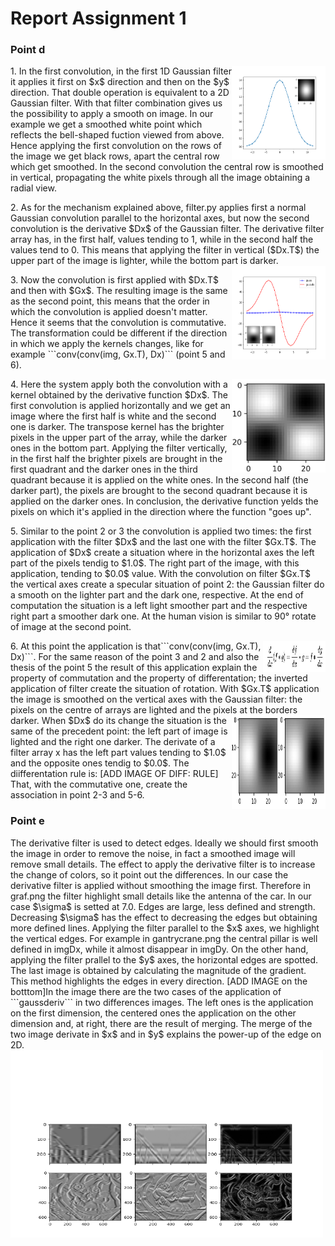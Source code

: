 # Report Assignment 1

### Point d
<p>
<img src="plot/Figure_1.png" width="150" height="150" align="right" border="0">
1. In the first convolution, in the first 1D Gaussian filter it applies it first on $x$ direction and then on the $y$ direction. That double operation is equivalent to a 2D Gaussian filter. With that filter combination gives us the possibility to apply a smooth on image.
In our example we get a smoothed white point which reflects the bell-shaped fuction viewed from above. Hence applying the first convolution on the rows of the image we get black rows, apart the central row which get smoothed. In the second convolution the central row is smoothed in vertical, propagating the white pixels through all the image obtaining a radial view.
</p>
<p>
2. As for the mechanism explained above, filter.py applies first a normal Gaussian convolution parallel to the horizontal axes, but now the second convolution is the derivative $Dx$ of the Gaussian filter. The derivative filter array has, in the first half, values tending to 1, while in the second half the values tend to 0. This means that applying the filter in vertical ($Dx.T$) the upper part of the image is lighter, while the bottom part is darker.
<img src="plot/Figure_5.png" width="150" height="150" align="right" border="0">
<p>
3. Now the convolution is first applied with $Dx.T$ and then with $Gx$. The resulting image is the same as the second point, this means that the order in which the convolution is applied doesn't matter. Hence it seems that the convolution is commutative. The transformation could be different if the direction in which we apply the kernels changes, like for example ```conv(conv(img, Gx.T), Dx)``` (point 5 and 6).
</p>
<p>
<img src="plot/Double derivative.JPG" width="150" height="150" align="right" border="0">
4. Here the system apply both the convolution with a kernel obtained by the derivative function $Dx$. The first convolution is applied horizontally and we get an image where the first half is white and the second one is darker. The transpose kernel has the brighter pixels in the upper part of the array, while the darker ones in the bottom part.
Applying the filter vertically, in the first half the brighter pixels are brought in the first quadrant and the darker ones in the third quadrant because it is applied on the white ones. In the second half (the darker part), the pixels are brought to the second quadrant because it is applied on the darker ones. In conclusion, the derivative function yelds the pixels on which it's applied in the direction where the function "goes up".
</p>
<p>
5. Similar to the point 2 or 3 the convolution is applied two times: the first application with the filter $Dx$ and the last one with the filter $Gx.T$.
The application of $Dx$ create a situation where in the horizontal axes the left part of the pixels tendig to $1.0$. The right part of the image, with this application, tending to $0.0$ value. With the convolution on filter $Gx.T$ the vertical axes create a specular situation of point 2: the Gaussian filter do a smooth on the lighter part and the dark one, respective.
At the end of computation the situation is a left light smoother part and the respective right part a smoother dark one. At the human vision is similar to 90° rotate of image at the second point.
</p>
<p>
<img src="plot/differentation rule.JPG" width="100" height="50" align="right" border="0">
6. At this point the application is that```conv(conv(img, Gx.T), Dx)```. For the same reason of the point 3 and 2 and also the thesis of the point 5 the result of this application explain the property of commutation and the property of differentation; the inverted application of filter create the situation of rotation.
With $Gx.T$ application the image is smoothed on the vertical axes with the Gaussian filter: the pixels on the centre of arrays are lighted and the pixels at the borders darker.
<img src="plot/differentation.JPG" width="150" height="150" align="right" border="0">
When $Dx$ do its change the situation is the same of the precedent point: the left part of image is lighted and the right one darker. The derivate of a filter array x has the left part values tending to $1.0$ and the opposite ones tendig to $0.0$.
The diifferentation rule is: [ADD IMAGE OF DIFF: RULE]
That, with the commutative one, create the association in point 2-3 and 5-6.
</p>




### Point e
<p>
The derivative filter is used to detect edges. Ideally we should first smooth the image in order to remove the noise, in fact a smoothed image will remove small details. The effect to apply the derivative filter is to increase the change of colors, so it point out the differences. In our case the derivative filter is applied without smoothing the image first. Therefore in graf.png the filter highlight small details like the antenna of the car.
In our case $\sigma$ is setted at 7.0. Edges are large, less defined and strength. Decreasing $\sigma$ has the effect to decreasing the edges but obtaining more defined lines.
Applying the filter parallel to the $x$ axes, we highlight the vertical edges. For example in gantrycrane.png the central pillar is well defined in imgDx, while it almost disappear in imgDy. On the other hand, applying the filter prallel to the $y$ axes, the horizontal edges are spotted.
The last image is obtained by calculating the magnitude of the gradient. This method highlights the edges in every direction.
[ADD IMAGE on the botttom]In the image there are the two cases of the application of ```gaussderiv``` in two differences images. The left ones is the application on the first dimension, the centered ones the application on the other dimension and, at right, there are the result of merging. The merge of the two image derivate in $x$ and in $y$ explains the power-up of the edge on 2D.
<img src="plot/Figure_8_ upgrade.png" width="500" height="300" border="0">
</p>
